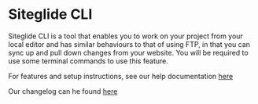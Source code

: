 # Siteglide CLI

Siteglide CLI is a tool that enables you to work on your project from your local editor and has similar behaviours to that of using FTP, in that you can sync up and pull down changes from your website. You will be required to use some terminal commands to use this feature.

For features and setup instructions, see our help documentation [here](https://help.siteglide.com/en/articles/3499853-introducing-siteglide-cli)

Our changelog can he found [here](https://help.siteglide.com/en/articles/3826310-siteglide-cli-changelog)
